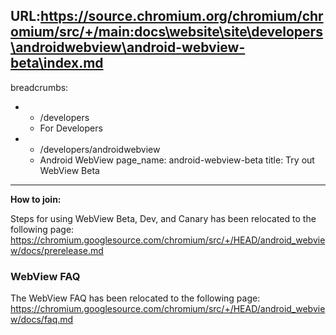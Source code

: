 URL:https://source.chromium.org/chromium/chromium/src/+/main:docs\website\site\developers\androidwebview\android-webview-beta\index.md
---
breadcrumbs:
- - /developers
  - For Developers
- - /developers/androidwebview
  - Android WebView
page_name: android-webview-beta
title: Try out WebView Beta
---

**How to join:**

Steps for using WebView Beta, Dev, and Canary has been relocated to the
following page:
<https://chromium.googlesource.com/chromium/src/+/HEAD/android_webview/docs/prerelease.md>

### WebView FAQ

The WebView FAQ has been relocated to the following page:
<https://chromium.googlesource.com/chromium/src/+/HEAD/android_webview/docs/faq.md>
